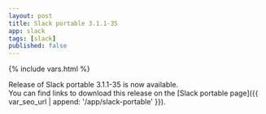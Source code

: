 ```yaml
---
layout: post
title: Slack portable 3.1.1-35
app: slack
tags: [slack]
published: false
---
```

{% include vars.html %}

Release of Slack portable 3.1.1-35 is now available.<br />
You can find links to download this release on the [Slack portable page]({{ var_seo_url | append: '/app/slack-portable' }}).